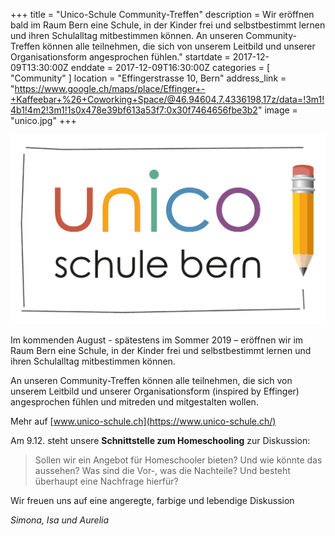 +++
title = "Unico-Schule Community-Treffen"
description = Wir eröffnen bald im Raum Bern eine Schule, in der Kinder frei und selbstbestimmt lernen und ihren Schulalltag mitbestimmen können. An unseren Community-Treffen können alle teilnehmen, die sich von unserem Leitbild und unserer Organisationsform angesprochen fühlen."
startdate = 2017-12-09T13:30:00Z
enddate = 2017-12-09T16:30:00Z
categories = [ "Community" ]
location = "Effingerstrasse 10, Bern"
address_link = "https://www.google.ch/maps/place/Effinger+-+Kaffeebar+%26+Coworking+Space/@46.94604,7.4336198,17z/data=!3m1!4b1!4m2!3m1!1s0x478e39bf613a53f7:0x30f7464656fbe3b2"
image = "unico.jpg"
+++

![Unico-Schule](unico.jpg)

Im kommenden August - spätestens im Sommer 2019 – eröffnen wir im Raum Bern eine Schule, in der Kinder frei und selbstbestimmt lernen und ihren Schulalltag mitbestimmen können.

An unseren Community-Treffen können alle teilnehmen, die sich von unserem Leitbild und unserer Organisationsform (inspired by Effinger) angesprochen fühlen und mitreden und mitgestalten wollen.

Mehr auf [www.unico-schule.ch](https://www.unico-schule.ch/)

Am 9.12. steht unsere **Schnittstelle zum Homeschooling** zur Diskussion: 

> Sollen wir ein Angebot für Homeschooler bieten? Und wie könnte das aussehen? Was sind die Vor-, was die Nachteile? Und besteht überhaupt eine Nachfrage hierfür?

Wir freuen uns auf eine angeregte, farbige und lebendige Diskussion

*Simona, Isa und Aurelia*
